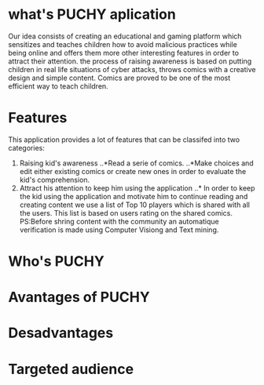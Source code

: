 # what's PUCHY aplication 
Our idea consists of creating an educational and gaming platform  which sensitizes and teaches children how to avoid malicious practices while being online and offers them more other interesting  features in order to attract their attention. the process of raising awareness is based on putting children in real life situations of cyber attacks, throws comics with a creative design and simple content. Comics are proved to be one of the most efficient way to teach children.

# Features
This application provides a lot of features that can be classifed into two categories:
1. Raising kid's awareness
 ..*Read a serie of comics.
 ..*Make choices and edit either existing comics or create new ones in order to evaluate the kid's comprehension.
2. Attract his attention to keep him using the application
 ..* In order to keep the kid using the application and motivate him to continue reading and creating content we use a list of Top 10 players which is shared with all the users. This list is based on users rating on the shared comics.
PS:Before shring content with the community an automatique verification is made using Computer Visiong and Text mining.

# Who's PUCHY
# Avantages of PUCHY

# Desadvantages

# Targeted audience




